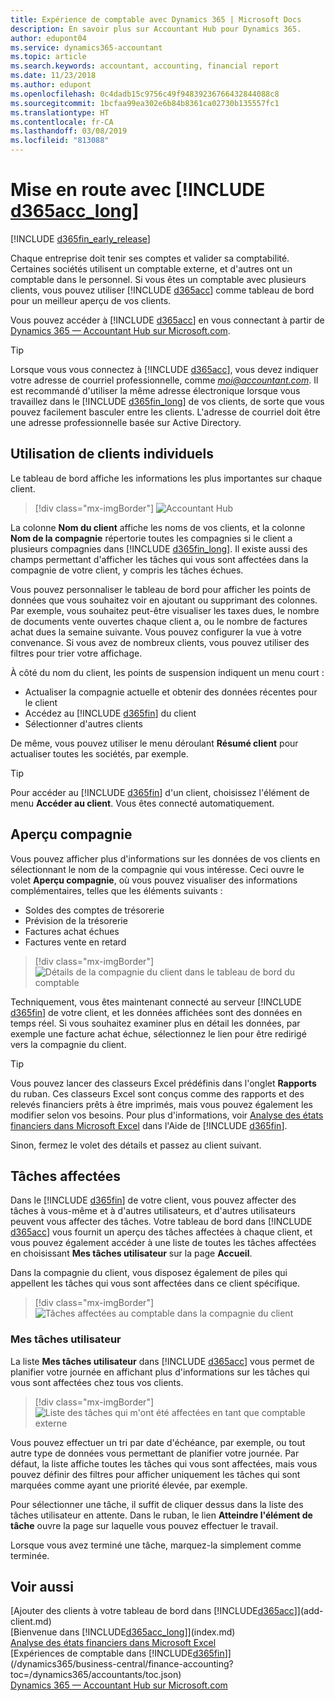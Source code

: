```yaml
---
title: Expérience de comptable avec Dynamics 365 | Microsoft Docs
description: En savoir plus sur Accountant Hub pour Dynamics 365.
author: edupont04
ms.service: dynamics365-accountant
ms.topic: article
ms.search.keywords: accountant, accounting, financial report
ms.date: 11/23/2018
ms.author: edupont
ms.openlocfilehash: 0c4dadb15c9756c49f94839236766432844088c8
ms.sourcegitcommit: 1bcfaa99ea302e6b84b8361ca02730b135557fc1
ms.translationtype: HT
ms.contentlocale: fr-CA
ms.lasthandoff: 03/08/2019
ms.locfileid: "813088"
---
```

# <a name="get-started-with-include-d365acclongincludesd365acclongmdmd"></a>Mise en route avec [!INCLUDE [d365acc_long](includes/d365acc_long_md.md)]
[!INCLUDE [d365fin_early_release](includes/d365fin_early_release.md.md)]

Chaque entreprise doit tenir ses comptes et valider sa comptabilité. Certaines sociétés utilisent un comptable externe, et d'autres ont un comptable dans le personnel. Si vous êtes un comptable avec plusieurs clients, vous pouvez utiliser [!INCLUDE [d365acc](includes/d365acc_md.md)] comme tableau de bord pour un meilleur aperçu de vos clients.  

Vous pouvez accéder à [!INCLUDE [d365acc](includes/d365acc_md.md)] en vous connectant à partir de [Dynamics 365 — Accountant Hub sur Microsoft.com](https://www.microsoft.com/en-us/dynamics365/financial-insights-for-accountants).  

> [!TIP]
>  Lorsque vous vous connectez à [!INCLUDE [d365acc](includes/d365acc_md.md)], vous devez indiquer votre adresse de courriel professionnelle, comme <em>moi@accountant.com</em>. Il est recommandé d'utiliser la même adresse électronique lorsque vous travaillez dans le [!INCLUDE [d365fin_long](includes/d365fin_long_md.md)] de vos clients, de sorte que vous pouvez facilement basculer entre les clients. L'adresse de courriel doit être une adresse professionnelle basée sur Active Directory.

## <a name="working-with-individual-clients"></a>Utilisation de clients individuels
Le tableau de bord affiche les informations les plus importantes sur chaque client.  

> [!div class="mx-imgBorder"]
> ![Accountant Hub](./media/accountant-get-started/accountant-dashboard.png)

La colonne **Nom du client** affiche les noms de vos clients, et la colonne **Nom de la compagnie** répertorie toutes les compagnies si le client a plusieurs compagnies dans [!INCLUDE [d365fin_long](includes/d365fin_long_md.md)]. Il existe aussi des champs permettant d'afficher les tâches qui vous sont affectées dans la compagnie de votre client, y compris les tâches échues.  

Vous pouvez personnaliser le tableau de bord pour afficher les points de données que vous souhaitez voir en ajoutant ou supprimant des colonnes. Par exemple, vous souhaitez peut-être visualiser les taxes dues, le nombre de documents vente ouvertes chaque client a, ou le nombre de factures achat dues la semaine suivante. Vous pouvez configurer la vue à votre convenance. Si vous avez de nombreux clients, vous pouvez utiliser des filtres pour trier votre affichage.  

À côté du nom du client, les points de suspension indiquent un menu court :

- Actualiser la compagnie actuelle et obtenir des données récentes pour le client  
- Accédez au [!INCLUDE [d365fin](includes/d365fin_md.md)] du client  
- Sélectionner d'autres clients  

De même, vous pouvez utiliser le menu déroulant **Résumé client** pour actualiser toutes les sociétés, par exemple.  

> [!TIP]
>  Pour accéder au [!INCLUDE [d365fin](includes/d365fin_md.md)] d'un client, choisissez l'élément de menu **Accéder au client**. Vous êtes connecté automatiquement.

## <a name="company-details"></a>Aperçu compagnie
Vous pouvez afficher plus d'informations sur les données de vos clients en sélectionnant le nom de la compagnie qui vous intéresse. Ceci ouvre le volet **Aperçu compagnie**, où vous pouvez visualiser des informations complémentaires, telles que les éléments suivants :  

* Soldes des comptes de trésorerie  
* Prévision de la trésorerie  
* Factures achat échues  
* Factures vente en retard  

> [!div class="mx-imgBorder"]
> ![Détails de la compagnie du client dans le tableau de bord du comptable](./media/accountant-get-started/accountant-company-details.png)

Techniquement, vous êtes maintenant connecté au serveur [!INCLUDE [d365fin](includes/d365fin_md.md)] de votre client, et les données affichées sont des données en temps réel. Si vous souhaitez examiner plus en détail les données, par exemple une facture achat échue, sélectionnez le lien pour être redirigé vers la compagnie du client.  

> [!TIP]
> Vous pouvez lancer des classeurs Excel prédéfinis dans l'onglet **Rapports** du ruban. Ces classeurs Excel sont conçus comme des rapports et des relevés financiers prêts à être imprimés, mais vous pouvez également les modifier selon vos besoins. Pour plus d'informations, voir [Analyse des états financiers dans Microsoft Excel](/dynamics365/business-central/finance-analyze-excel?toc=/dynamics365/accountants/toc.json) dans l'Aide de [!INCLUDE [d365fin](includes/d365fin_md.md)].  

Sinon, fermez le volet des détails et passez au client suivant.  

## <a name="assigned-tasks"></a>Tâches affectées
Dans le [!INCLUDE [d365fin](includes/d365fin_md.md)] de votre client, vous pouvez affecter des tâches à vous-même et à d'autres utilisateurs, et d'autres utilisateurs peuvent vous affecter des tâches. Votre tableau de bord dans [!INCLUDE [d365acc](includes/d365acc_md.md)] vous fournit un aperçu des tâches affectées à chaque client, et vous pouvez également accéder à une liste de toutes les tâches affectées en choisissant **Mes tâches utilisateur** sur la page **Accueil**.  

Dans la compagnie du client, vous disposez également de piles qui appellent les tâches qui vous sont affectées dans ce client spécifique.

> [!div class="mx-imgBorder"]
> ![Tâches affectées au comptable dans la compagnie du client](./media/accountant-get-started/accountant-company-details-tasks.png)

### <a name="my-user-tasks"></a>Mes tâches utilisateur
La liste **Mes tâches utilisateur** dans [!INCLUDE [d365acc](includes/d365acc_md.md)] vous permet de planifier votre journée en affichant plus d'informations sur les tâches qui vous sont affectées chez tous vos clients.  

> [!div class="mx-imgBorder"]
> ![Liste des tâches qui m'ont été affectées en tant que comptable externe](./media/accountant-get-started/accountant-tasklist.png)

Vous pouvez effectuer un tri par date d'échéance, par exemple, ou tout autre type de données vous permettant de planifier votre journée. Par défaut, la liste affiche toutes les tâches qui vous sont affectées, mais vous pouvez définir des filtres pour afficher uniquement les tâches qui sont marquées comme ayant une priorité élevée, par exemple.

Pour sélectionner une tâche, il suffit de cliquer dessus dans la liste des tâches utilisateur en attente. Dans le ruban, le lien **Atteindre l'élément de tâche** ouvre la page sur laquelle vous pouvez effectuer le travail.  

Lorsque vous avez terminé une tâche, marquez-la simplement comme terminée.  

## <a name="see-also"></a>Voir aussi

[Ajouter des clients à votre tableau de bord dans [!INCLUDE[d365acc](includes/d365acc_md.md)]](add-client.md)  
[Bienvenue dans [!INCLUDE[d365acc_long](includes/d365acc_long_md.md)]](index.md)  
[Analyse des états financiers dans Microsoft Excel](/dynamics365/business-central/finance-analyze-excel?toc=/dynamics365/accountants/toc.json)  
[Expériences de comptable dans [!INCLUDE[d365fin](includes/d365fin_md.md)]](/dynamics365/business-central/finance-accounting?toc=/dynamics365/accountants/toc.json)  
[Dynamics 365 — Accountant Hub sur Microsoft.com](https://www.microsoft.com/en-us/dynamics365/financial-insights-for-accountants)  
